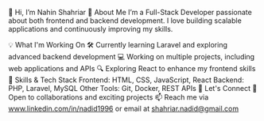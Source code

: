 👋 Hi, I’m Nahin Shahriar
🚀 About Me
I’m a Full-Stack Developer passionate about both frontend and backend development. I love building scalable applications and continuously improving my skills.

💡 What I'm Working On
🛠️ Currently learning Laravel and exploring advanced backend development
💻 Working on multiple projects, including web applications and APIs
🔍 Exploring React to enhance my frontend skills
🌱 Skills & Tech Stack
Frontend: HTML, CSS, JavaScript, React
Backend: PHP, Laravel, MySQL
Other Tools: Git, Docker, REST APIs
💬 Let's Connect
💼 Open to collaborations and exciting projects
📫 Reach me via www.linkedin.com/in/nadid1996 or email at shahriar.nadid@gmail.com
